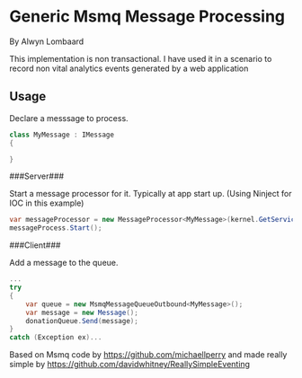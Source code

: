 Generic Msmq Message Processing
============================
By Alwyn Lombaard

This implementation is non transactional. I have used it in a scenario to record non vital analytics events generated by a web application

Usage
-----

Declare a messsage to process.

```C#
class MyMessage : IMessage
{

}
``` 

###Server###

Start a message processor for it. Typically at app start up. (Using Ninject for IOC in this example)

```C#
var messageProcessor = new MessageProcessor<MyMessage>(kernel.GetService);
messageProcess.Start();
``` 


###Client###

Add a message to the queue.

```C#
...
try
{
	var queue = new MsmqMessageQueueOutbound<MyMessage>();
	var message = new Message();
	donationQueue.Send(message);
}
catch (Exception ex)...
``` 





Based on Msmq code by https://github.com/michaellperry
and made really simple by https://github.com/davidwhitney/ReallySimpleEventing

